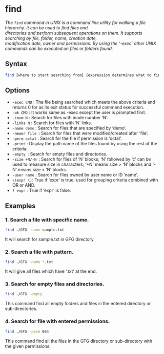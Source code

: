 # find

*The `find` command in UNIX is a command line utility for walking a file hierarchy. It can be used to find files and <br/> 
directories and perform subsequent operations on them. It supports searching by file, folder, name, creation date,<br/>
modification date, owner and permissions. By using the ‘-exec’ other UNIX commands can be executed on files or folders found.*

## Syntax
```bash
find [where to start searching from] [expression determines what to find] [-options] [what to find]
```

## Options

- `-exec CMD` : The file being searched which meets the above criteria and returns 0 for as its exit status for successful command execution.
- `-ok CMD` :  It works same as -exec except the user is prompted first.
- `-inum N` : Search for files with inode number ‘N’.
- `-links N` : Search for files with ‘N’ links.
- `-name demo` : Search for files that are specified by ‘demo’.
- `-newer file `: Search for files that were modified/created after ‘file’.
- `-perm octal` : Search for the file if permission is ‘octal’.
- `-print` : Display the path name of the files found by using the rest of the criteria.
- `-empty `: Search for empty files and directories.
- `-size +N/-N `: Search for files of ‘N’ blocks; ‘N’ followed by ‘c’ can be used to measure size in characters; ‘+N’ means size > ‘N’ blocks and ‘-N’ means size < ‘N’ blocks.
- `-user name` : Search for files owned by user name or ID ‘name’.
- `\(expr \)`: True if ‘expr’ is true; used for grouping criteria combined with OR or AND.
- `! expr` : True if ‘expr’ is false.

## Examples

### 1. Search a file with specific name.
```bash
find ./GFG -name sample.txt 
```
It will search for sample.txt in GFG directory.

### 2. Search a file with pattern.
```bash
find ./GFG -name *.txt 
```
It will give all files which have ‘.txt’ at the end. 

### 3. Search for empty files and directories.
```bash
find ./GFG -empty
```
This command find all empty folders and files in the entered directory or sub-directories.

### 4. Search for file with entered permissions.
```bash
find ./GFG -perm 664
```
This command find all the files in the GFG directory or sub-directory with the given permissions.
